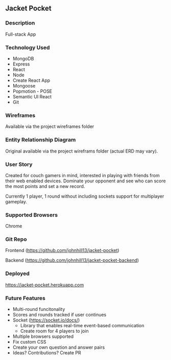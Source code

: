 
## Jacket Pocket

### Description

Full-stack App


### Technology Used

- MongoDB
- Express
- React
- Node
- Create React App 
- Mongoose
- Popmotion - POSE
- Semantic UI React
- Git

### Wireframes

Available via the project wireframes folder

### Entity Relationship Diagram

Original available via the project wireframs folder (actual ERD may vary).

### User Story

Created for couch gamers in mind, interested in playing with friends from their web enabled devices. Dominate your opponent and see who can score the most points and set a new record.

Currently 1 player, 1 round without including sockets support for multiplayer gameplay.

### Supported Browsers

Chrome

### Git Repo 

Frontend (https://github.com/johnhill13/jacket-pocket)

Backend (https://github.com/johnhill13/jacket-pocket-backend)

### Deployed

https://jacket-pocket.herokuapp.com

### Future Features

- Multi-round funcitonality
- Scores and rounds tracked if user continues
- Socket (https://socket.io/docs/)
    - Library that enables real-time event-based communication
    - Create room for 4 players to join
- Multiple browsers supported
- Fix custom CSS
- Create your own question and answer pairs
- Ideas? Contributions? Create PR
